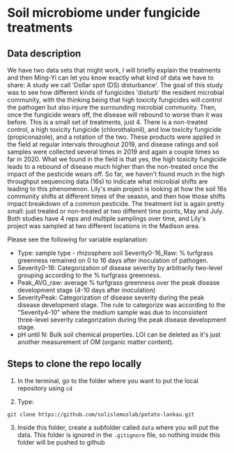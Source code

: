 # Soil microbiome under fungicide treatments

## Data description

We have two data sets that might work, I will briefly explain the treatments and then Ming-Yi can let you know exactly what kind of data we have to share: A study we call 'Dollar spot (DS) disturbance'. The goal of this study was to see how different kinds of fungicides 'disturb' the resident microbial community, with the thinking being that high toxicity fungicides will control the pathogen but also injure the surrounding microbial community. Then, once the fungicide wears off, the disease will rebound to worse than it was before. This is a small set of treatments, just 4. There is a non-treated control, a high toxicity fungicide (chlorothalonil), and low toxicity fungicide (propiconazole), and a rotation of the two. These products were applied in the field at regular intervals throughout 2019, and disease ratings and soil samples were collected several times in 2019 and again a couple times so far in 2020. What we found in the field is that yes, the high toxicity fungicide leads to a rebound of disease much higher than the non-treated once the impact of the pesticide wears off. So far, we haven't found much in the high throughput sequencing data (16s) to indicate what microbial shifts are leading to this phenomenon. Lily's main project is looking at how the soil 16s community shifts at different times of the season, and then how those shifts impact breakdown of a common pesticide. The treatment list is again pretty small: just treated or non-treated at two different time points, May and July. Both studies have 4 reps and multiple samplings over time, and Lily's project was sampled at two different locations in the Madison area.


Please see the following for variable explanation: 
- Type: sample type - rhizosphere soil Severity0-16_Raw: % turfgrass greenness remained on 0 to 16 days after inoculation of pathogen. 
- Severity0-16: Categorization of disease severity by arbitrarily two-level grouping according to the % turfgrass greenness. 
- Peak_AVG_raw: average % turfgrass greenness over the peak disease development stage (4-10 days after inoculation) 
- SeverityPeak: Categorization of disease severity during the peak disease development stage. The rule to categorize was according to the "Severity4-10" where the medium sample was due to inconsistent three-level severity categorization during the peak disease development stage.
- pH until N: Bulk soil chemical properties. LOI can be deleted as it's just another measurement of OM (organic matter content).

## Steps to clone the repo locally
1. In the terminal, go to the folder where you want to put the local repository using `cd`

2. Type:
```
git clone https://github.com/solislemuslab/potato-lankau.git
```

3. Inside this folder, create a subfolder called `data` where you will put the data. This folder is ignored in the `.gitignore` file, so nothing inside this folder will be pushed to github